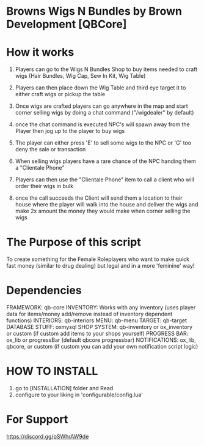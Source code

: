 # Browns Wigs N Bundles by Brown Development [QBCore]

# How it works 

1. Players can go to the Wigs N Bundles Shop to buy items needed to craft wigs (Hair Bundles, Wig Cap, Sew In Kit, Wig Table)

2. Players can then place down the Wig Table and third eye target it to either craft wigs or pickup the table

3. Once wigs are crafted players can go anywhere in the map and start corner selling wigs by doing a chat command ("/wigdealer" by default)

4. once the chat command is executed NPC's will spawn away from the Player then jog up to the player to buy wigs

5. The player can either press 'E' to sell some wigs to the NPC or 'G' too deny the sale or transaction

6. When selling wigs players have a rare chance of the NPC handing them a "Clientale Phone"

7. Players can then use the "Clientale Phone" item to call a client who will order their wigs in bulk 

8. once the call succeeds the Client will send them a location to their house where the player will walk into the house and deliver the wigs 
and make 2x amount the money they would make when corner selling the wigs


# The Purpose of this script

To create something for the Female Roleplayers who want to make quick fast money (similar to drug dealing) but legal and in a more 'feminine' way!

# Dependencies 
FRAMEWORK: qb-core
INVENTORY: Works with any inventory (uses player data for items/money add/remove instead of inventory dependent functions)
INTERIORS: qb-interiors
MENU: qb-menu
TARGET: qb-target
DATABASE STUFF: oxmysql
SHOP SYSTEM: qb-inventory or ox_inventory or custom (if custom add items to your shops yourself)
PROGRESS BAR: ox_lib or progressBar (default qbcore progressbar)
NOTIFICATIONS: ox_lib, qbcore, or custom (if custom you can add your own notification script logic)

# HOW TO INSTALL

1. go to [INSTALLATION] folder and Read
2. configure to your liking in 'configurable/config.lua'

# For Support

https://discord.gg/pSWhrAW9de
